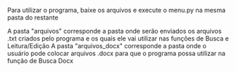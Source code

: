 Para utilizar o programa, baixe os arquivos e execute o menu.py na mesma pasta do restante

A pasta "arquivos" corresponde a pasta onde serão enviados os arquivos .txt criados pelo programa e os quais ele vai utilizar nas funções de Busca e Leitura/Edição
A pasta "arquivos_docx" corresponde a pasta onde o usuário pode colocar arquivos .docx para que o programa possa utilizar na função de Busca Docx

